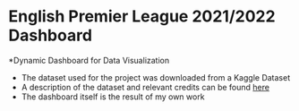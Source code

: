 # English Premier League 2021/2022 Dashboard
*Dynamic Dashboard for Data Visualization
* The dataset used for the project was downloaded from a Kaggle Dataset 
* A description of the dataset and relevant credits can be found [here](https://www.kaggle.com/datasets/azminetoushikwasi/epl-21-22-matches-players)
* The dashboard itself is the result of my own work

